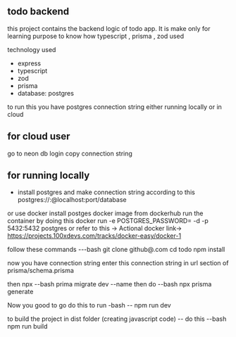 todo backend 
------------
this project contains the backend logic of todo app. It is make only for learning purpose to know how typescript , prisma , zod used 

technology used
- express 
- typescript
- zod 
- prisma 
- database: postgres


to run this you have postgres connection string either running locally or in cloud

for cloud user
----
go to neon db 
login 
copy connection string

for running locally
---
- install postgres and make connection string according to this
postgres://<username>:<password>@localhost:port/database

or use docker 
install postges docker image from dockerhub 
run the container by doing this 
docker run -e POSTGRES_PASSWORD=<password> -d -p 5432:5432 postgres
or refer to this -> Actional docker link-> https://projects.100xdevs.com/tracks/docker-easy/docker-1


follow these commands
---bash 
git clone github@.com
cd todo 
npm install 

now you have connection string 
enter this connection string in url section of prisma/schema.prisma

then npx --bash
prima migrate dev --name <anything>
then do
 --bash npx prisma generate 

 Now you good to go 
 do this to run 
 -bash
 -- npm run dev 


 to build the project in dist folder (creating javascript code)
 -- do this 
 --bash 
 npm run build

